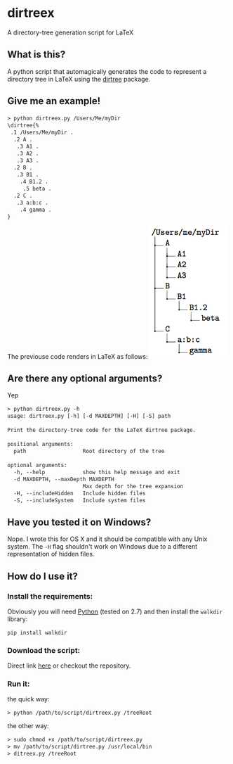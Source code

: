 # dirtreex
A directory-tree generation script for LaTeX

## What is this?
A python script that automagically  generates the code to represent a directory tree in LaTeX using the [dirtree](http://get-software.net/macros/generic/dirtree/dirtree.pdf) package.

## Give me an example!
    > python dirtreex.py /Users/Me/myDir
    \dirtree{%
     .1 /Users/Me/myDir .
      .2 A .
       .3 A1 .
       .3 A2 .
       .3 A3 .
      .2 B .
       .3 B1 .
        .4 B1.2 .
         .5 beta .
      .2 C .
       .3 a:b:c .
        .4 gamma .
    }

The previouse code renders in LaTeX as follows:
![tree_in_latex](./img/latex_result.png)

## Are there any optional arguments?
Yep

    > python dirtreex.py -h
    usage: dirtreex.py [-h] [-d MAXDEPTH] [-H] [-S] path

    Print the directory-tree code for the LaTeX dirtree package.

    positional arguments:
      path                  Root directory of the tree

    optional arguments:
      -h, --help            show this help message and exit
      -d MAXDEPTH, --maxDepth MAXDEPTH
                            Max depth for the tree expansion
      -H, --includeHidden   Include hidden files
      -S, --includeSystem   Include system files

## Have you tested it on Windows?
Nope. I wrote this for OS X and it should be compatible with any Unix system. 
The `-H` flag shouldn't work on Windows due to a different representation of hidden files.

## How do I use it?
### Install the requirements:

Obviously you will need [Python](https://www.python.org/downloads/) (tested on 2.7) and then install the `walkdir` library:

    pip install walkdir

### Download the script:
Direct link [here](./dirtree.py) or checkout the repository.

### Run it:

the quick way:

    > python /path/to/script/dirtreex.py /treeRoot

the other way:
    
    > sudo chmod +x /path/to/script/dirtreex.py
    > mv /path/to/script/dirtree.py /usr/local/bin
    > ditreex.py /treeRoot